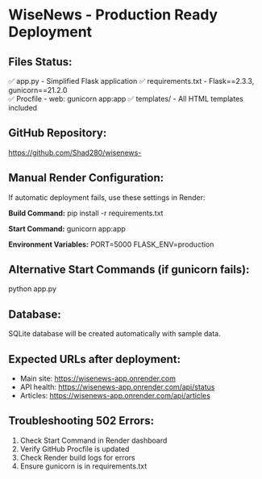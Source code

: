 # WiseNews - Production Ready Deployment

## Files Status:
✅ app.py - Simplified Flask application
✅ requirements.txt - Flask==2.3.3, gunicorn==21.2.0  
✅ Procfile - web: gunicorn app:app
✅ templates/ - All HTML templates included

## GitHub Repository: 
https://github.com/Shad280/wisenews-

## Manual Render Configuration:
If automatic deployment fails, use these settings in Render:

**Build Command:** 
pip install -r requirements.txt

**Start Command:** 
gunicorn app:app

**Environment Variables:**
PORT=5000
FLASK_ENV=production

## Alternative Start Commands (if gunicorn fails):
python app.py

## Database:
SQLite database will be created automatically with sample data.

## Expected URLs after deployment:
- Main site: https://wisenews-app.onrender.com
- API health: https://wisenews-app.onrender.com/api/status
- Articles: https://wisenews-app.onrender.com/api/articles

## Troubleshooting 502 Errors:
1. Check Start Command in Render dashboard
2. Verify GitHub Procfile is updated
3. Check Render build logs for errors
4. Ensure gunicorn is in requirements.txt
